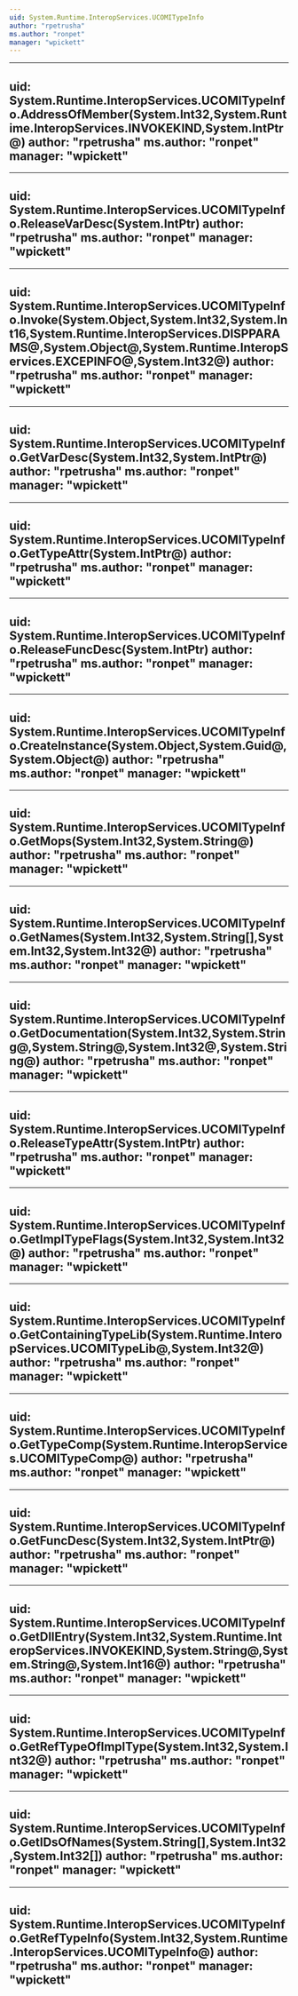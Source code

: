 ```yaml
---
uid: System.Runtime.InteropServices.UCOMITypeInfo
author: "rpetrusha"
ms.author: "ronpet"
manager: "wpickett"
---
```


---
uid: System.Runtime.InteropServices.UCOMITypeInfo.AddressOfMember(System.Int32,System.Runtime.InteropServices.INVOKEKIND,System.IntPtr@)
author: "rpetrusha"
ms.author: "ronpet"
manager: "wpickett"
---

---
uid: System.Runtime.InteropServices.UCOMITypeInfo.ReleaseVarDesc(System.IntPtr)
author: "rpetrusha"
ms.author: "ronpet"
manager: "wpickett"
---

---
uid: System.Runtime.InteropServices.UCOMITypeInfo.Invoke(System.Object,System.Int32,System.Int16,System.Runtime.InteropServices.DISPPARAMS@,System.Object@,System.Runtime.InteropServices.EXCEPINFO@,System.Int32@)
author: "rpetrusha"
ms.author: "ronpet"
manager: "wpickett"
---

---
uid: System.Runtime.InteropServices.UCOMITypeInfo.GetVarDesc(System.Int32,System.IntPtr@)
author: "rpetrusha"
ms.author: "ronpet"
manager: "wpickett"
---

---
uid: System.Runtime.InteropServices.UCOMITypeInfo.GetTypeAttr(System.IntPtr@)
author: "rpetrusha"
ms.author: "ronpet"
manager: "wpickett"
---

---
uid: System.Runtime.InteropServices.UCOMITypeInfo.ReleaseFuncDesc(System.IntPtr)
author: "rpetrusha"
ms.author: "ronpet"
manager: "wpickett"
---

---
uid: System.Runtime.InteropServices.UCOMITypeInfo.CreateInstance(System.Object,System.Guid@,System.Object@)
author: "rpetrusha"
ms.author: "ronpet"
manager: "wpickett"
---

---
uid: System.Runtime.InteropServices.UCOMITypeInfo.GetMops(System.Int32,System.String@)
author: "rpetrusha"
ms.author: "ronpet"
manager: "wpickett"
---

---
uid: System.Runtime.InteropServices.UCOMITypeInfo.GetNames(System.Int32,System.String[],System.Int32,System.Int32@)
author: "rpetrusha"
ms.author: "ronpet"
manager: "wpickett"
---

---
uid: System.Runtime.InteropServices.UCOMITypeInfo.GetDocumentation(System.Int32,System.String@,System.String@,System.Int32@,System.String@)
author: "rpetrusha"
ms.author: "ronpet"
manager: "wpickett"
---

---
uid: System.Runtime.InteropServices.UCOMITypeInfo.ReleaseTypeAttr(System.IntPtr)
author: "rpetrusha"
ms.author: "ronpet"
manager: "wpickett"
---

---
uid: System.Runtime.InteropServices.UCOMITypeInfo.GetImplTypeFlags(System.Int32,System.Int32@)
author: "rpetrusha"
ms.author: "ronpet"
manager: "wpickett"
---

---
uid: System.Runtime.InteropServices.UCOMITypeInfo.GetContainingTypeLib(System.Runtime.InteropServices.UCOMITypeLib@,System.Int32@)
author: "rpetrusha"
ms.author: "ronpet"
manager: "wpickett"
---

---
uid: System.Runtime.InteropServices.UCOMITypeInfo.GetTypeComp(System.Runtime.InteropServices.UCOMITypeComp@)
author: "rpetrusha"
ms.author: "ronpet"
manager: "wpickett"
---

---
uid: System.Runtime.InteropServices.UCOMITypeInfo.GetFuncDesc(System.Int32,System.IntPtr@)
author: "rpetrusha"
ms.author: "ronpet"
manager: "wpickett"
---

---
uid: System.Runtime.InteropServices.UCOMITypeInfo.GetDllEntry(System.Int32,System.Runtime.InteropServices.INVOKEKIND,System.String@,System.String@,System.Int16@)
author: "rpetrusha"
ms.author: "ronpet"
manager: "wpickett"
---

---
uid: System.Runtime.InteropServices.UCOMITypeInfo.GetRefTypeOfImplType(System.Int32,System.Int32@)
author: "rpetrusha"
ms.author: "ronpet"
manager: "wpickett"
---

---
uid: System.Runtime.InteropServices.UCOMITypeInfo.GetIDsOfNames(System.String[],System.Int32,System.Int32[])
author: "rpetrusha"
ms.author: "ronpet"
manager: "wpickett"
---

---
uid: System.Runtime.InteropServices.UCOMITypeInfo.GetRefTypeInfo(System.Int32,System.Runtime.InteropServices.UCOMITypeInfo@)
author: "rpetrusha"
ms.author: "ronpet"
manager: "wpickett"
---
